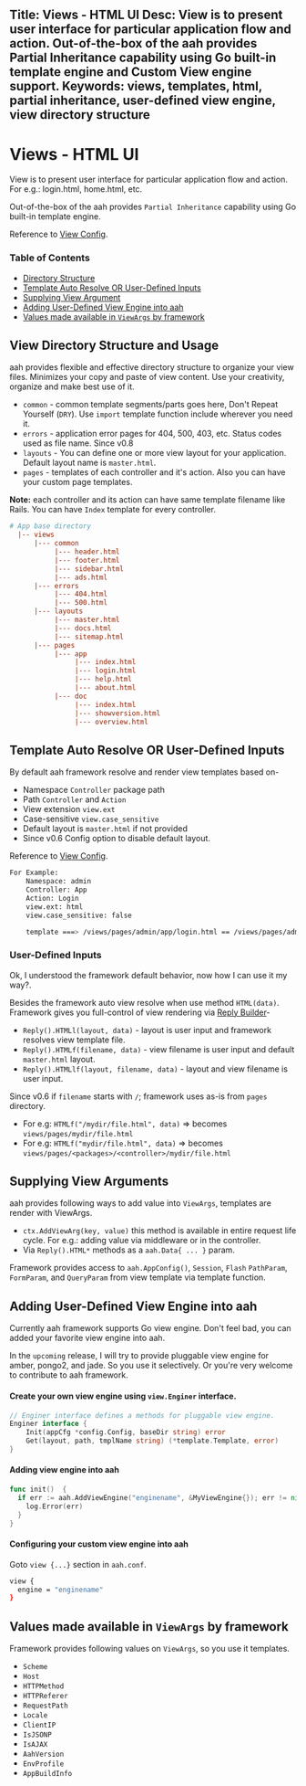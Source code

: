 Title: Views - HTML UI
Desc: View is to present user interface for particular application flow and action. Out-of-the-box of the aah provides Partial Inheritance capability using Go built-in template engine and Custom View engine support.
Keywords: views, templates, html, partial inheritance, user-defined view engine, view directory structure
---
# Views - HTML UI

View is to present user interface for particular application flow and action. For e.g.: login.html, home.html, etc.

Out-of-the-box of the aah provides `Partial Inheritance` capability using Go built-in template engine.

Reference to [View Config](app-config.html#section-view).

### Table of Contents

  * [Directory Structure](#view-directory-structure-and-usage)
  * [Template Auto Resolve OR User-Defined Inputs](#template-auto-resolve-or-user-defined-inputs)
  * [Supplying View Argument](#supplying-view-arguments)
  * [Adding User-Defined View Engine into aah](#adding-user-defined-view-engine-into-aah)
  * [Values made available in `ViewArgs` by framework](#)


## View Directory Structure and Usage

aah provides flexible and effective directory structure to organize your view files. Minimizes your copy and paste of view content. Use your creativity, organize and make best use of it.

  * `common` - common template segments/parts goes here, Don't Repeat Yourself (`DRY`). Use `import` template function include wherever you need it.
  * `errors` - application error pages for 404, 500, 403, etc. Status codes used as file name. <span class="badge lb-sm">Since v0.8</span>
  * `layouts` - You can define one or more view layout for your application. Default layout name is `master.html`.
  * `pages` - templates of each controller and it's action. Also you can have your custom page templates.

<div class="alert alert-info-blue">
<p><strong>Note:</strong> each controller and its action can have same template filename like Rails. You can have <code>Index</code> template for every controller.</p>
</div>

```cfg
# App base directory
  |-- views
      |--- common
           |--- header.html
           |--- footer.html
           |--- sidebar.html
           |--- ads.html
      |--- errors
           |--- 404.html
           |--- 500.html
      |--- layouts
           |--- master.html
           |--- docs.html
           |--- sitemap.html
      |--- pages
           |--- app
                |--- index.html
                |--- login.html
                |--- help.html
                |--- about.html
           |--- doc
                |--- index.html
                |--- showversion.html
                |--- overview.html
```

## Template Auto Resolve OR User-Defined Inputs

By default aah framework resolve and render view templates based on-

  * Namespace `Controller` package path
  * Path `Controller` and `Action`
  * View extension `view.ext`
  * Case-sensitive `view.case_sensitive`
  * Default layout is `master.html` if not provided
  * <span class="badge lb-sm">Since v0.6</span> Config option to disable default layout.

Reference to [View Config](app-config.html#section-view).

```bash
For Example:
    Namespace: admin
    Controller: App
    Action: Login
    view.ext: html
    view.case_sensitive: false

    template ===> /views/pages/admin/app/login.html == /views/pages/admin/App/Login.html
```

### User-Defined Inputs

Ok, I understood the framework default behavior, now how I can use it my way?.

Besides the framework auto view resolve when use method `HTML(data)`. Framework gives you full-control of view rendering via [Reply Builder](reply.html#response-content)-

  * `Reply().HTMLl(layout, data)` - layout is user input and framework resolves view template file.
  * `Reply().HTMLf(filename, data)` - view filename is user input and default `master.html` layout.
  * `Reply().HTMLlf(layout, filename, data)` - layout and view filename is user input.

<span class="badge lb-sm">Since v0.6</span> if `filename` starts with `/`; framework uses as-is from `pages` directory.

  * For e.g: `HTMLf("/mydir/file.html", data)` => becomes `views/pages/mydir/file.html`
  * For e.g: `HTMLf("mydir/file.html", data)` => becomes `views/pages/<packages>/<controller>/mydir/file.html`

## Supplying View Arguments

aah provides following ways to add value into `ViewArgs`, templates are render with ViewArgs.

  * `ctx.AddViewArg(key, value)` this method is available in entire request life cycle. For e.g.: adding value via middleware or in the controller.
  * Via `Reply().HTML*` methods as a `aah.Data{ ... }` param.

Framework provides access to `aah.AppConfig()`, `Session`, `Flash` `PathParam`, `FormParam`, and `QueryParam` from view template via template function.

## Adding User-Defined View Engine into aah

Currently aah framework supports Go view engine. Don't feel bad, you can added your favorite view engine into aah.

In the `upcoming` release, I will try to provide pluggable view engine for amber, pongo2, and jade. So you use it selectively. Or you're very welcome to contribute to aah framework.

#### Create your own view engine using `view.Enginer` interface.

```go
// Enginer interface defines a methods for pluggable view engine.
Enginer interface {
	Init(appCfg *config.Config, baseDir string) error
	Get(layout, path, tmplName string) (*template.Template, error)
}
```

#### Adding view engine into aah

```go
func init()  {
  if err := aah.AddViewEngine("enginename", &MyViewEngine{}); err != nil {
    log.Error(err)
  }
}
```

#### Configuring your custom view engine into aah

Goto `view {...}` section in `aah.conf`.

```bash
view {
  engine = "enginename"
}
```

## Values made available in `ViewArgs` by framework

Framework provides following values on `ViewArgs`, so you use it templates.

  * `Scheme`
  * `Host`
  * `HTTPMethod`
  * `HTTPReferer`
  * `RequestPath`
  * `Locale`
  * `ClientIP`
  * `IsJSONP`
  * `IsAJAX`
  * `AahVersion`
  * `EnvProfile`
  * `AppBuildInfo`
